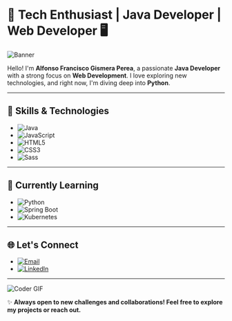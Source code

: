 # 🤖 **Tech Enthusiast | Java Developer | Web Developer** 🖥️

![Banner](https://media.giphy.com/media/HscDLzkO8EOTmgkhQP/giphy.gif)

Hello! I'm **Alfonso Francisco Gismera Perea**, a passionate **Java Developer** with a strong focus on **Web Development**. I love exploring new technologies, and right now, I'm diving deep into **Python**.

---

## 🚀 **Skills & Technologies**
- ![Java](https://img.shields.io/badge/Java-ED8B00?style=for-the-badge&logo=java&logoColor=white)
- ![JavaScript](https://img.shields.io/badge/JavaScript-323330?style=for-the-badge&logo=javascript&logoColor=F7DF1E)
- ![HTML5](https://img.shields.io/badge/HTML5-E34F26?style=for-the-badge&logo=html5&logoColor=white)
- ![CSS3](https://img.shields.io/badge/CSS3-1572B6?style=for-the-badge&logo=css3&logoColor=white)
- ![Sass](https://img.shields.io/badge/Sass-CC6699?style=for-the-badge&logo=sass&logoColor=white)

---

## 🧠 **Currently Learning**
- ![Python](https://img.shields.io/badge/Python-3776AB?style=for-the-badge&logo=python&logoColor=white)
- ![Spring Boot](https://img.shields.io/badge/Spring_Boot-6DB33F?style=for-the-badge&logo=spring-boot&logoColor=white)
- ![Kubernetes](https://img.shields.io/badge/Kubernetes-326CE5?style=for-the-badge&logo=kubernetes&logoColor=white)

---

## 🌐 **Let's Connect**
- [![Email](https://img.shields.io/badge/Email-D14836?style=for-the-badge&logo=gmail&logoColor=white)](mailto:alfonsofcogismeraperea@gmail.com)
- [![LinkedIn](https://img.shields.io/badge/LinkedIn-0077B5?style=for-the-badge&logo=linkedin&logoColor=white)](https://www.linkedin.com/in/alfonsofcogismeraperea)

---

![Coder GIF](https://media.giphy.com/media/du3J3cXyzhj75IOgvA/giphy.gif)

✨ **Always open to new challenges and collaborations! Feel free to explore my projects or reach out.**
